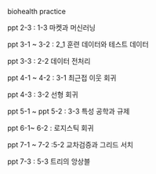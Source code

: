 biohealth practice

ppt 2-3 : 1-3 마켓과 머신러닝


ppt 3-1 ~ 3-2 : 2_1 훈련 데이터와 테스트 데이터


ppt 3-3 : 2-2 데이터 전처리


ppt 4-1 ~ 4-2 : 3-1 최근접 이웃 회귀


ppt 4-3 : 3-2 선형 회귀


ppt 5-1 ~ ppt 5-2 : 3-3 특성 공학과 규제 


ppt 6-1~ 6-2 : 로지스틱 회귀

ppt 7-1 ~ 7-2 :5-2 교차검증과 그리드 서치

ppt 7-3 : 5-3 트리의 앙상블
